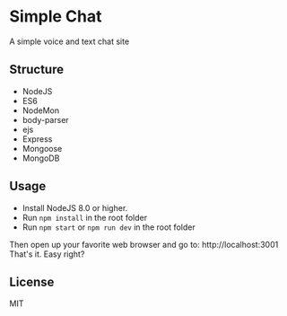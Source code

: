 # Simple Chat

A simple voice and text chat site

## Structure
- NodeJS
- ES6
- NodeMon
- body-parser
- ejs
- Express
- Mongoose
- MongoDB

## Usage
- Install NodeJS 8.0 or higher.
- Run `npm install` in the root folder
- Run `npm start` or `npm run dev` in the root folder

Then open up your favorite web browser and go to: http://localhost:3001
That's it. Easy right?

## License

MIT
